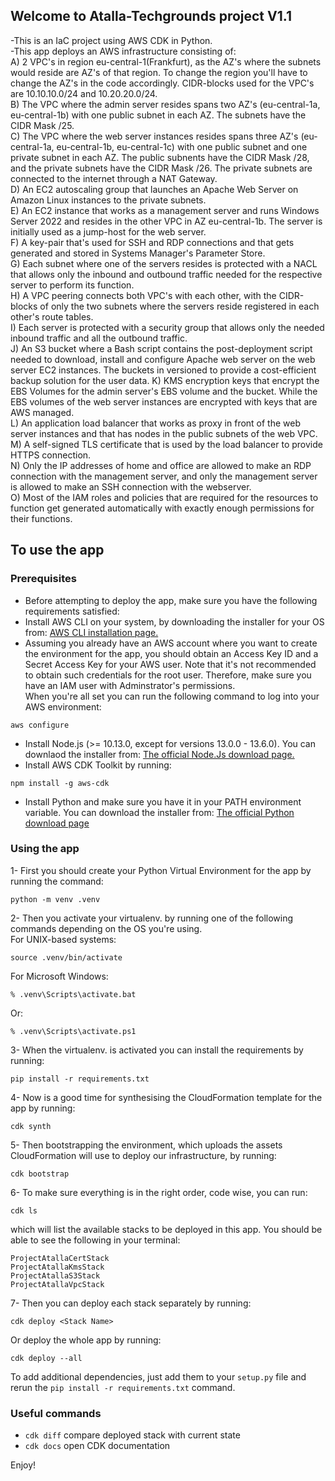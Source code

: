 
## Welcome to Atalla-Techgrounds project V1.1

-This is an IaC project using AWS CDK in Python.  
-This app deploys an AWS infrastructure consisting of:  
A) 2 VPC's in region eu-central-1(Frankfurt), as the AZ's where the subnets would reside are AZ's of that region. To change the region you'll have to change the AZ's in the code accordingly. CIDR-blocks used for the VPC's are 10.10.10.0/24 and 10.20.20.0/24.  
B) The VPC where the admin server resides spans two AZ's (eu-central-1a, eu-central-1b) with one public subnet in each AZ. The subnets have the CIDR Mask /25.  
C) The VPC where the web server instances resides spans three AZ's (eu-central-1a, eu-central-1b, eu-central-1c) with one public subnet and one private subnet in each AZ. The public subnents have the CIDR Mask /28, and the private subnets have the CIDR Mask /26. The private subnets are connected to the internet through a NAT Gateway.  
D) An EC2 autoscaling group that launches an Apache Web Server on Amazon Linux instances to the private subnets.  
E) An EC2 instance that works as a management server and runs Windows Server 2022 and resides in the other VPC in AZ eu-central-1b. The server is initially used as a jump-host for the web server.  
F) A key-pair that's used for SSH and RDP connections and that gets generated and stored in Systems Manager's Parameter Store.  
G) Each subnet where one of the servers resides is protected with a NACL that allows only the inbound and outbound traffic needed for the respective server to perform its function.  
H) A VPC peering connects both VPC's with each other, with the CIDR-blocks of only the two subnets where the servers reside registered in each other's route tables.  
I) Each server is protected with a security group that allows only the needed inbound traffic and all the outbound traffic.  
J) An S3 bucket where a Bash script contains the post-deployment script needed to download, install and configure Apache web server on the web server EC2 instances. The buckets in versioned to provide a cost-efficient backup solution for the user data.
K) KMS encryption keys that encrypt the EBS Volumes for the admin server's EBS volume and the bucket. While the EBS volumes of the web server instances are encrypted with keys that are AWS managed.  
L) An application load balancer that works as proxy in front of the web server instances and that has nodes in the public subnets of the web VPC.  
M) A self-signed TLS certificate that is used by the load balancer to provide HTTPS connection.  
N) Only the IP addresses of home and office are allowed to make an RDP connection with the management server, and only the management server is allowed to make an SSH connection with the webserver.  
O) Most of the IAM roles and policies that are required for the resources to function get generated automatically with exactly enough permissions for their functions.

## To use the app

### Prerequisites

- Before attempting to deploy the app, make sure you have the following requirements satisfied:  
- Install AWS CLI on your system, by downloading the installer for your OS from: [AWS CLI installation page.](https://docs.aws.amazon.com/cli/v1/userguide/cli-chap-install.html)  
- Assuming you already have an AWS account where you want to create the environment for the app, you should obtain an Access Key ID and a Secret Access Key for your AWS user. Note that it's not recommended to obtain such credentials for the root user. Therefore, make sure you have an IAM user with Adminstrator's permissions.  
When you're all set you can run the following command to log into your AWS environment:  

```
aws configure
```  

- Install Node.js (>= 10.13.0, except for versions 13.0.0 - 13.6.0). You can downlaod the installer from: [The official Node.Js download page.](https://nodejs.org/en/)  
- Install AWS CDK Toolkit by running:  

```
npm install -g aws-cdk
```

- Install Python and make sure you have it in your PATH environment variable. You can download the installer from: [The official Python download page](https://www.python.org/downloads/)  

### Using the app

1- First you should create your Python Virtual Environment for the app by running the command:

```
python -m venv .venv
```

2- Then you activate your virtualenv. by running one of the following commands depending on the OS you're using.  
For UNIX-based systems:

```
source .venv/bin/activate
```

For Microsoft Windows:

```
% .venv\Scripts\activate.bat
```

Or:

```
% .venv\Scripts\activate.ps1
```

3- When the virtualenv. is activated you can install the requirements by running:

```
pip install -r requirements.txt
```

4- Now is a good time for synthesising the CloudFormation template for the app by running:

```
cdk synth
```  
5- Then bootstrapping the environment, which uploads the assets CloudFormation will use to deploy our infrastructure, by running:  
```
cdk bootstrap
```  
6- To make sure everything is in the right order, code wise, you can run:  
```
cdk ls
```  
which will list the available stacks to be deployed in this app. You should be able to see the following in your terminal:  
```
ProjectAtallaCertStack
ProjectAtallaKmsStack
ProjectAtallaS3Stack
ProjectAtallaVpcStack
```  
7- Then you can deploy each stack separately by running:  
```
cdk deploy <Stack Name>
```
Or deploy the whole app by running:  
```
cdk deploy --all
```


To add additional dependencies, just add
them to your `setup.py` file and rerun the `pip install -r requirements.txt`
command.

### Useful commands

- `cdk diff`        compare deployed stack with current state
- `cdk docs`        open CDK documentation

Enjoy!